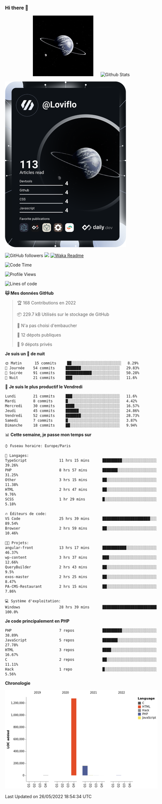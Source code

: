 ### Hi there 👋

<p align="center">
  <img src="https://github.com/Loviflo/Loviflo/blob/main/img/portrait.jpg" alt="Loviflo" height="200" style="margin-right: 20px"/>
  <img src="https://github-readme-stats.vercel.app/api?username=Loviflo&show_icons=true&theme=graywhite" alt="Github Stats" />
</p>

<a href="https://app.daily.dev/loviflo"><img src="https://github.com/loviflo/loviflo/blob/main/devcard.svg" width="400" alt="Loviflo's Dev Card"/></a>

![GitHub followers](https://img.shields.io/github/followers/Loviflo?label=Follow&style=social)
![](https://visitor-badge.glitch.me/badge?page_id=Loviflo.Loviflo)
[![Waka Readme](https://github.com/Loviflo/Loviflo/actions/workflows/update-stats.yml/badge.svg)](https://github.com/Loviflo/Loviflo/actions/workflows/update-stats.yml)

<!--START_SECTION:waka-->
![Code Time](http://img.shields.io/badge/Code%20Time-0%20secs-blue)

![Profile Views](http://img.shields.io/badge/Vues%20du%20profil-35-blue)

![Lines of code](https://img.shields.io/badge/Depuis%20Hello%20World%2C%20j%27ai%20%C3%A9crit-1%20Million%20Lignes%20de%20code-blue)

**🐱 Mes données GitHub** 

> 🏆 168 Contributions en 2022
 > 
> 📦 229.7 kB Utilisés sur le stockage de GitHub 
 > 
> 🚫 N'a pas choisi d'embaucher
 > 
> 📜 12 dépots publiques 
 > 
> 🔑 9 dépots privés  
 > 
**Je suis un 🦉 de nuit** 

```text
🌞 Matin      15 commits     ██░░░░░░░░░░░░░░░░░░░░░░░   8.29% 
🌆 Journée    54 commits     ███████░░░░░░░░░░░░░░░░░░   29.83% 
🌃 Soirée     91 commits     ████████████░░░░░░░░░░░░░   50.28% 
🌙 Nuit       21 commits     ███░░░░░░░░░░░░░░░░░░░░░░   11.6%

```
📅 **Je suis le plus productif le Vendredi** 

```text
Lundi        21 commits     ███░░░░░░░░░░░░░░░░░░░░░░   11.6% 
Mardi        8 commits      █░░░░░░░░░░░░░░░░░░░░░░░░   4.42% 
Mercredi     30 commits     ████░░░░░░░░░░░░░░░░░░░░░   16.57% 
Jeudi        45 commits     ██████░░░░░░░░░░░░░░░░░░░   24.86% 
Vendredi     52 commits     ███████░░░░░░░░░░░░░░░░░░   28.73% 
Samedi       7 commits      █░░░░░░░░░░░░░░░░░░░░░░░░   3.87% 
Dimanche     18 commits     ██░░░░░░░░░░░░░░░░░░░░░░░   9.94%

```


📊 **Cette semaine, je passe mon temps sur** 

```text
⌚︎ Fuseau horaire: Europe/Paris

💬 Langages: 
TypeScript               11 hrs 15 mins      █████████░░░░░░░░░░░░░░░░   39.26% 
PHP                      8 hrs 57 mins       ███████░░░░░░░░░░░░░░░░░░   31.25% 
Other                    3 hrs 15 mins       ██░░░░░░░░░░░░░░░░░░░░░░░   11.38% 
HTML                     2 hrs 47 mins       ██░░░░░░░░░░░░░░░░░░░░░░░   9.76% 
SCSS                     1 hr 29 mins        █░░░░░░░░░░░░░░░░░░░░░░░░   5.18%

🔥 Éditeurs de code: 
VS Code                  25 hrs 39 mins      ██████████████████████░░░   89.54% 
Browser                  2 hrs 59 mins       ██░░░░░░░░░░░░░░░░░░░░░░░   10.46%

🐱‍💻 Projets: 
angular-front            13 hrs 17 mins      ███████████░░░░░░░░░░░░░░   46.37% 
wp-content               3 hrs 37 mins       ███░░░░░░░░░░░░░░░░░░░░░░   12.66% 
QueryBuilder             2 hrs 43 mins       ██░░░░░░░░░░░░░░░░░░░░░░░   9.5% 
exos-master              2 hrs 25 mins       ██░░░░░░░░░░░░░░░░░░░░░░░   8.47% 
PA-CMS-Restaurant        2 hrs 15 mins       ██░░░░░░░░░░░░░░░░░░░░░░░   7.86%

💻 Système d'exploitation: 
Windows                  28 hrs 39 mins      █████████████████████████   100.0%

```

**Je code principalement en PHP** 

```text
PHP                      7 repos             █████████░░░░░░░░░░░░░░░░   38.89% 
JavaScript               5 repos             ███████░░░░░░░░░░░░░░░░░░   27.78% 
HTML                     3 repos             ████░░░░░░░░░░░░░░░░░░░░░   16.67% 
C                        2 repos             ██░░░░░░░░░░░░░░░░░░░░░░░   11.11% 
Hack                     1 repo              █░░░░░░░░░░░░░░░░░░░░░░░░   5.56%

```


**Chronologie**

![Chart not found](https://raw.githubusercontent.com/Loviflo/Loviflo/main/charts/bar_graph.png) 


 Last Updated on 26/05/2022 18:54:34 UTC
<!--END_SECTION:waka-->
